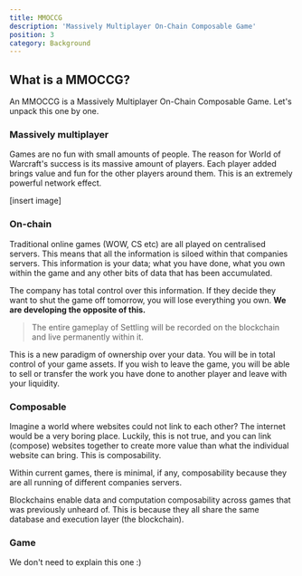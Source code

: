 ```yaml
---
title: MMOCCG
description: 'Massively Multiplayer On-Chain Composable Game'
position: 3
category: Background
---
```



## What is a MMOCCG?

An MMOCCG is a Massively Multiplayer On-Chain Composable Game. Let's unpack this one by one.

### Massively multiplayer
Games are no fun with small amounts of people. The reason for World of Warcraft's success is its massive amount of players. Each player added brings value and fun for the other players around them. This is an extremely powerful network effect.

[insert image]


### On-chain
Traditional online games (WOW, CS etc) are all played on centralised servers. This means that all the information is siloed within that companies servers. This information is your data; what you have done, what you own within the game and any other bits of data that has been accumulated.

The company has total control over this information. If they decide they want to shut the game off tomorrow, you will lose everything you own. **We are developing the opposite of this.**

> The entire gameplay of Settling will be recorded on the blockchain and live permanently within it.

This is a new paradigm of ownership over your data. You will be in total control of your game assets. If you wish to leave the game, you will be able to sell or transfer the work you have done to another player and leave with your liquidity.


### Composable
Imagine a world where websites could not link to each other? The internet would be a very boring place. Luckily, this is not true, and you can link (compose) websites together to create more value than what the individual website can bring. This is composability. 

Within current games, there is minimal, if any, composability because they are all running of different companies servers.

Blockchains enable data and computation composability across games that was previously unheard of. This is because they all share the same database and execution layer (the blockchain).

### Game
We don't need to explain this one :)
